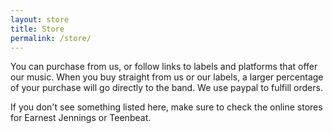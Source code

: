 ```yaml
---
layout: store
title: Store
permalink: /store/
---
```


You can purchase from us, or follow links to labels and platforms that offer our
music. When you buy straight from us or our labels, a larger percentage of your
purchase will go directly to the band. We use paypal to fulfill orders.

If you don't see something listed here, make sure to check the online stores for
Earnest Jennings or Teenbeat.
